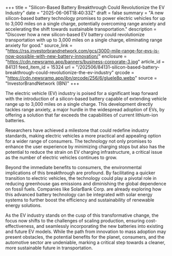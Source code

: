 +++
title = "Silicon-Based Battery Breakthrough Could Revolutionize the EV Industry"
date = "2025-06-06T18:40:33Z"
draft = false
summary = "A new silicon-based battery technology promises to power electric vehicles for up to 3,000 miles on a single charge, potentially overcoming range anxiety and accelerating the shift towards sustainable transportation."
description = "Discover how a new silicon-based EV battery could revolutionize transportation with up to 3,000 miles on a single charge, eliminating range anxiety for good."
source_link = "https://rss.investorbrandnetwork.com/gcs/3000-mile-range-for-evs-is-now-possible-with-new-battery-innovation/"
enclosure = "https://cdn.newsramp.app/banners/business-corporate-3.jpg"
article_id = 84131
feed_item_id = 15324
url = "/202506/84131-silicon-based-battery-breakthrough-could-revolutionize-the-ev-industry"
qrcode = "https://cdn.newsramp.app/ibn/qrcode/256/6/gluele8p.webp"
source = "InvestorBrandNetwork (IBN)"
+++

<p>The electric vehicle (EV) industry is poised for a significant leap forward with the introduction of a silicon-based battery capable of extending vehicle range up to 3,000 miles on a single charge. This development directly tackles range anxiety, a major hurdle in the widespread adoption of EVs, by offering a solution that far exceeds the capabilities of current lithium-ion batteries.</p><p>Researchers have achieved a milestone that could redefine industry standards, making electric vehicles a more practical and appealing option for a wider range of consumers. The technology not only promises to enhance the user experience by minimizing charging stops but also has the potential to reduce the strain on EV charging infrastructure, a critical issue as the number of electric vehicles continues to grow.</p><p>Beyond the immediate benefits to consumers, the environmental implications of this breakthrough are profound. By facilitating a quicker transition to electric vehicles, the technology could play a pivotal role in reducing greenhouse gas emissions and diminishing the global dependence on fossil fuels. Companies like SolarBank Corp. are already exploring how this advanced battery technology can be integrated with solar energy systems to further boost the efficiency and sustainability of renewable energy solutions.</p><p>As the EV industry stands on the cusp of this transformative change, the focus now shifts to the challenges of scaling production, ensuring cost-effectiveness, and seamlessly incorporating the new batteries into existing and future EV models. While the path from innovation to mass adoption may present obstacles, the potential benefits for the planet, consumers, and the automotive sector are undeniable, marking a critical step towards a cleaner, more sustainable future in transportation.</p>